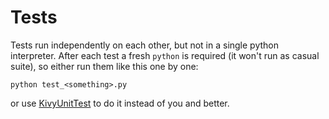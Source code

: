 # Tests

Tests run independently on each other, but not in a single python interpreter.
After each test a fresh `python` is required (it won't run as casual suite),
so either run them like this one by one:

    python test_<something>.py

or use [KivyUnitTest](https://github.com/KeyWeeUsr/KivyUnitTest) to do it
instead of you and better.
